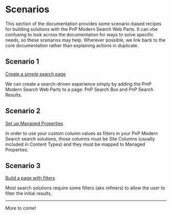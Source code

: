 # Scenarios

This section of the documentation provides some scenario-based recipes for building solutions with the PnP Modern Search Web Parts. It can vbe confusing to look across the documentation for ways to solve specific needs, so these scenarios may help. Wherever possible, we link back to the core documentation rather than explaining actions in duplicate.

## Scenario 1

[Create a simple search page](create-simple-search-page.md)

We can create a search-driven experience simply by adding the PmP Modern Search Web Parts to a page: PnP Search Box and PnP Search Results.

## Scenario 2

[Set up Managed Properties](set-up-managed-properties.md)

In order to use your custom column values as filters in your PnP Modern Search search solutions, those columns must be Site Columns (usually included in Content Types) and they must be mapped to Managed Properties.

## Scenario 3

[Build a page with filters](page-with-filters.md)

Most search solutions require some filters (aks refiners) to allow the user to filter the initial results.

---

More to come!

